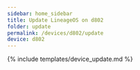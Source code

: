 ```yaml
---
sidebar: home_sidebar
title: Update LineageOS on d802
folder: update
permalink: /devices/d802/update
device: d802
---
```

{% include templates/device_update.md %}
